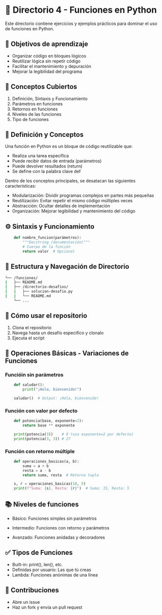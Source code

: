 # 📂 Directorio 4 - Funciones en Python

Este directorio contiene ejercicios y ejemplos prácticos para dominar el uso de funciones en Python.

## 🎯 Objetivos de aprendizaje

* Organizar código en bloques lógicos
* Reutilizar lógica sin repetir código
* Facilitar el mantenimiento y depuración
* Mejorar la legibilidad del programa

## 🚀 Conceptos Cubiertos

1. Definición, Sintaxis y Funcionamiento
2. Parámetros en funciones
3. Retornos en funciones
4. Niveles de las funciones
5. Tipo de funciones

## 🧠 Definición y Conceptos

Una función en Python es un bloque de código reutilizable que:

* Realiza una tarea específica
* Puede recibir datos de entrada (parámetros)
* Puede devolver resultados (return)
* Se define con la palabra clave def

Dentro de los conceptos principales, se desatacan las siguientes características:

* Modularización: Dividir programas complejos en partes más pequeñas
* Reutilización: Evitar repetir el mismo código múltiples veces
* Abstracción: Ocultar detalles de implementación
* Organización: Mejorar legibilidad y mantenimiento del código

## ⚙️ Sintaxis y Funcionamiento

```python
    def nombre_funcion(parámetros):
        """Docstring (documentación)"""
        # Cuerpo de la función
        return valor  # Opcional
```

## 📁 Estructura y Navegación de Directorio

```bash
└── /funciones/
|	├── README.md
|	├── /directorio-desafios/
|   |   ├── solucion-desafio.py
|   |   └── README.md
    └── ...
```

## 🚀 Cómo usar el repositorio

1.	Clona el repositorio 
2.	Navega hasta un desafío especifico y clonalo
3.	Ejecuta el script

## 📝 Operaciones Básicas - Variaciones de Funciones

### Funcióin sin parámetros

```python
    def saludar():
        print("¡Hola, bienvenido!")

    saludar()  # Output: ¡Hola, bienvenido!
```

### Función con valor por defecto

```python
    def potencia(base, exponente=2):
        return base ** exponente

    print(potencia(3))    # 9 (usa exponente=2 por defecto)
    print(potencia(3, 3)) # 27
```

### Función con retorno múltiple

```python
    def operaciones_basicas(a, b):
        suma = a + b
        resta = a - b
        return suma, resta  # Retorna tupla

    s, r = operaciones_basicas(10, 5)
    print(f"Suma: {s}, Resta: {r}")  # Suma: 15, Resta: 5
```

## 📚 Niveles de funciones

* Básico: Funciones simples sin parámetros

* Intermedio: Funciones con retorno y parámetros

* Avanzado: Funciones anidadas y decoradores

## ✅ Tipos de Funciones

* Built-in: print(), len(), etc.
* Definidas por usuario: Las que tú creas
* Lambda: Funciones anónimas de una línea

## 📌 Contribuciones
*	Abre un issue
*	Haz un fork y envía un pull request